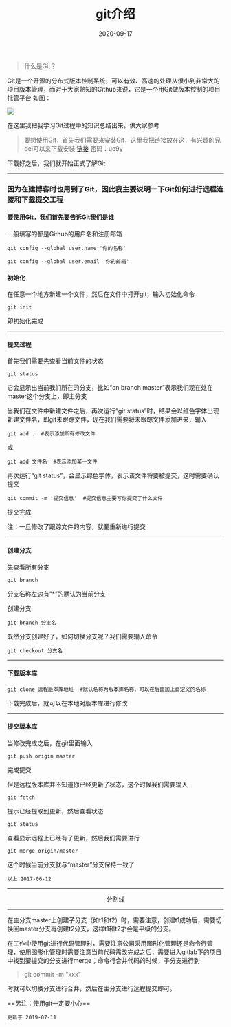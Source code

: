 ﻿---
title: git介绍
date: 2020-09-17
tags:
 - git介绍
categories: 
 - Git命令
---

> 什么是Git？

Git是一个开源的分布式版本控制系统，可以有效、高速的处理从很小到非常大的项目版本管理，而对于大家熟知的Github来说，它是一个用Git做版本控制的项目托管平台
如图：

![](https://upload-images.jianshu.io/upload_images/226662-6e184a8462131352.png?imageMogr2/auto-orient/strip%7CimageView2/2/w/583)

在这里我把我学习Git过程中的知识总结出来，供大家参考

> 要想使用Git，首先我们需要来安装Git，这里我把链接放在这，有兴趣的兄dei可以来下载安装
[链接](https://pan.baidu.com/s/1c1J0Lbi) 密码：ue9y

下载好之后，我们就开始正式了解Git

---
### 因为在建博客时也用到了Git，因此我主要说明一下Git如何进行远程连接和下载提交工程

#### 要使用Git，我们首先要告诉Git我们是谁

一般填写的都是Github的用户名和注册邮箱

```
git config --global user.name '你的名称'
```

```
git config --global user.email '你的邮箱'
```
#### 初始化

在任意一个地方新建一个文件，然后在文件中打开git，输入初始化命令

```
git init
```
即初始化完成

---

#### 提交过程

首先我们需要先查看当前文件的状态

```
git status
```
它会显示出当前我们所在的分支，比如“on branch master”表示我们现在处在master这个分支上，即主分支

当我们在文件中新建文件之后，再次运行“git status”时，结果会以红色字体出现新建文件名，即git未跟踪文件，现在我们需要将未跟踪文件添加进来，输入

```
git add .  #表示添加所有修改文件
```
或
```
git add 文件名  #表示添加某一文件
```
再次运行“git status”，会显示绿色字体，表示该文件将要被提交，这时需要确认提交

```
git commit -m '提交信息'  #提交信息主要写你提交了什么文件
```
提交完成

注：一旦修改了跟踪文件的内容，就要重新进行提交

---
#### 创建分支
先查看所有分支

```
git branch
```
分支名称左边有“*”的默认为当前分支

创建分支

```
git branch 分支名
```
既然分支创建好了，如何切换分支呢？我们需要输入命令

```
git checkout 分支名
```
---

#### 下载版本库

```
git clone 远程版本库地址  #默认名称为版本库名称，可以在后面加上自定义的名称
```
下载完成后，就可以在本地对版本库进行修改

---

#### 提交版本库

当修改完成之后，在git里面输入
```
git push origin master
```
完成提交

但是远程版本库并不知道你已经更新了状态，这个时候我们需要输入

```
git fetch
```
提示已经提取到更新，然后查看状态

```
git status
```
查看显示远程上已经有了更新，然后我们需要进行

```
git merge origin/master
```
这个时候当前分支就与“master”分支保持一致了


    以上 2017-06-12

---
<center>分割线</center>

---

在主分支master上创建子分支（如t1和t2）时，需要注意，创建t1成功后，需要切换回master分支再创建t2分支，这样t1和t2才会是平级的分支。

在工作中使用git进行代码管理时，需要注意公司采用图形化管理还是命令行管理，使用图形化管理时需要注意当前代码需改完成之后，需要进入gitlab下的项目中找到要提交的分支进行merge；命令行合并代码的时候，子分支进行到
> git commit -m "xxx"

时就可以切换分支进行合并，然后在主分支进行远程提交即可。

==另注：使用git一定要小心==

    更新于 2019-07-11


